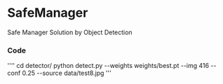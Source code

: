 # SafeManager
Safe Manager Solution by Object Detection

### Code
''''
cd detector/
python detect.py --weights weights/best.pt --img 416 --conf 0.25 --source data/test8.jpg
'''
